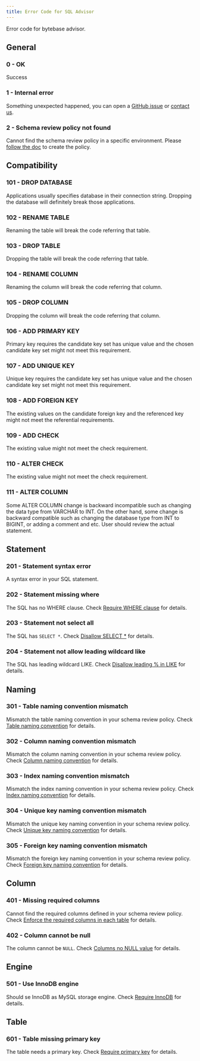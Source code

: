 ```yaml
---
title: Error Code for SQL Advisor
---
```


Error code for bytebase advisor.

## General

### 0 - OK

Success

### 1 - Internal error

Something unexpected happened, you can open a [GitHub issue](https://github.com/bytebase/bytebase/issues) or [contact us](mailto:support@bytebase.com?subject=Got-internal-error).

### 2 - Schema review policy not found

Cannot find the schema review policy in a specific environment. Please [follow the doc](/docs/features/schema-review/create-schema-review-policy) to create the policy.

## Compatibility

### 101 - DROP DATABASE

Applications usually specifies database in their connection string. Dropping the database will definitely break those applications.

### 102 - RENAME TABLE

Renaming the table will break the code referring that table.

### 103 - DROP TABLE

Dropping the table will break the code referring that table.

### 104 - RENAME COLUMN

Renaming the column will break the code referring that column.

### 105 - DROP COLUMN

Dropping the column will break the code referring that column.

### 106 - ADD PRIMARY KEY

Primary key requires the candidate key set has unique value and the chosen candidate key set might not meet this requirement.

### 107 - ADD UNIQUE KEY

Unique key requires the candidate key set has unique value and the chosen candidate key set might not meet this requirement.

### 108 - ADD FOREIGN KEY

The existing values on the candidate foreign key and the referenced key might not meet the referential requirements.

### 109 - ADD CHECK

The existing value might not meet the check requirement.

### 110 - ALTER CHECK

The existing value might not meet the check requirement.

### 111 - ALTER COLUMN

Some ALTER COLUMN change is backward incompatible such as changing the data type from VARCHAR to INT. On the other hand, some change is backward compatible such as changing the database type from INT to BIGINT, or adding a comment and etc. User should review the actual statement.

## Statement

### 201 - Statement syntax error

A syntax error in your SQL statement.

### 202 - Statement missing where

The SQL has no WHERE clause. Check [Require WHERE clause](/docs/features/schema-review/query-where-require) for details.

### 203 - Statement not select all

The SQL has `SELECT *`. Check [Disallow SELECT \*](/docs/features/schema-review/query-select-no-select-all) for details.

### 204 - Statement not allow leading wildcard like

The SQL has leading wildcard LIKE. Check [Disallow leading % in LIKE](/docs/features/schema-review/query-where-no-leading-wildcard-like) for details.

## Naming

### 301 - Table naming convention mismatch

Mismatch the table naming convention in your schema review policy. Check [Table naming convention](/docs/features/schema-review/naming-table) for details.

### 302 - Column naming convention mismatch

Mismatch the column naming convention in your schema review policy. Check [Column naming convention](/docs/features/schema-review/naming-column) for details.

### 303 - Index naming convention mismatch

Mismatch the index naming convention in your schema review policy. Check [Index naming convention](/docs/features/schema-review/naming-index-idx) for details.

### 304 - Unique key naming convention mismatch

Mismatch the unique key naming convention in your schema review policy. Check [Unique key naming convention](/docs/features/schema-review/naming-index-uk) for details.

### 305 - Foreign key naming convention mismatch

Mismatch the foreign key naming convention in your schema review policy. Check [Foreign key naming convention](/docs/features/schema-review/naming-index-fk) for details.

## Column

### 401 - Missing required columns

Cannot find the required columns defined in your schema review policy. Check [Enforce the required columns in each table](/docs/features/schema-review/column-required) for details.

### 402 - Column cannot be null

The column cannot be `NULL`. Check [Columns no NULL value](/docs/features/schema-review/column-no-null) for details.

## Engine

### 501 - Use InnoDB engine

Should se InnoDB as MySQL storage engine. Check [Require InnoDB](/docs/features/schema-review/engine-mysql-use-innodb) for details.

## Table

### 601 - Table missing primary key

The table needs a primary key. Check [Require primary key](/docs/features/schema-review/table-require-pk) for details.
